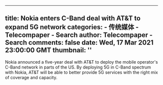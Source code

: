 
---
title: Nokia enters C-Band deal with AT&T to expand 5G network
categories: 
    - 传统媒体
    - Telecompaper - Search
author: Telecompaper - Search
comments: false
date: Wed, 17 Mar 2021 23:00:00 GMT
thumbnail: ''
---

<div>   
Nokia announced a five-year deal with AT&T to deploy the mobile operator's C-Band network in parts of the US. By deploying 5G in C-Band spectrum with Nokia, AT&T will be able to better provide 5G services with the right mix of coverage and capacity. 
      
</div>
            